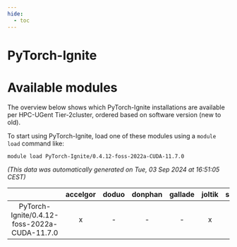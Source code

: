 ```yaml
---
hide:
  - toc
---
```


PyTorch-Ignite
==============

# Available modules


The overview below shows which PyTorch-Ignite installations are available per HPC-UGent Tier-2cluster, ordered based on software version (new to old).

To start using PyTorch-Ignite, load one of these modules using a `module load` command like:

```shell
module load PyTorch-Ignite/0.4.12-foss-2022a-CUDA-11.7.0
```

*(This data was automatically generated on Tue, 03 Sep 2024 at 16:51:05 CEST)*  

| |accelgor|doduo|donphan|gallade|joltik|shinx|skitty|
| :---: | :---: | :---: | :---: | :---: | :---: | :---: | :---: |
|PyTorch-Ignite/0.4.12-foss-2022a-CUDA-11.7.0|x|-|-|-|x|-|-|
